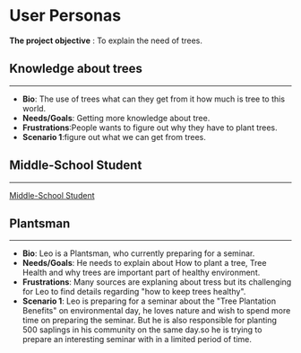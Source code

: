 # User Personas

**The project objective** : To explain the need of trees.

## Knowledge about trees

---

- **Bio**: The use of trees what can they get from it how much is tree to this
  world.
- **Needs/Goals**: Getting more knowledge about tree.
- **Frustrations**:People wants to figure out why they have to plant trees.
- **Scenario 1**:figure out what we can get from trees.

## Middle-School Student

---

[Middle-School Student](https://www.semrush.com/persona/share/M4pKsPJ074aa2P--nmTRP3-Xg5Z-dTvDGzSQUy8FlcI/)

## Plantsman

---

- **Bio**: Leo is a Plantsman, who currently preparing for a seminar.
- **Needs/Goals**: He needs to explain about How to plant a tree, Tree Health
  and why trees are important part of healthy environment.
- **Frustrations**: Many sources are explaning about tress but its challenging
  for Leo to find details regarding "how to keep trees healthy".
- **Scenario 1**: Leo is preparing for a seminar about the "Tree Plantation
  Benefits" on environmental day, he loves nature and wish to spend more time on
  preparing the seminar. But he is also responsible for planting 500 saplings in
  his community on the same day.so he is trying to prepare an interesting
  seminar with in a limited period of time.
